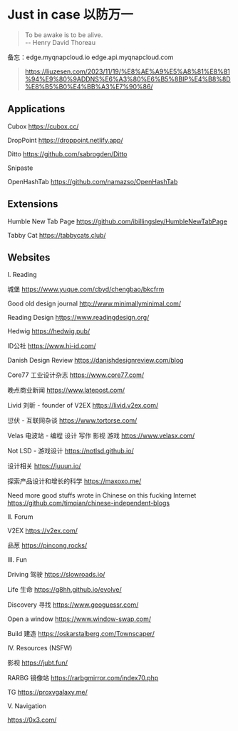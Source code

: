 # Just in case 以防万一

> To be awake is to be alive.  
> -- Henry David Thoreau

备忘：edge.myqnapcloud.io edge.api.myqnapcloud.com

> https://liuzesen.com/2023/11/19/%E8%AE%A9%E5%A8%81%E8%81%94%E9%80%9ADDNS%E6%A3%80%E6%B5%8BIP%E4%B8%8D%E8%B5%B0%E4%BB%A3%E7%90%86/

## Applications

Cubox
https://cubox.cc/

DropPoint
https://droppoint.netlify.app/

Ditto
https://github.com/sabrogden/Ditto

Snipaste

OpenHashTab
https://github.com/namazso/OpenHashTab

## Extensions

Humble New Tab Page
https://github.com/ibillingsley/HumbleNewTabPage

Tabby Cat
https://tabbycats.club/

## Websites

I. Reading

城堡
https://www.yuque.com/cbyd/chengbao/bkcfrm

Good old design journal
http://www.minimallyminimal.com/

Reading Design
https://www.readingdesign.org/

Hedwig
https://hedwig.pub/

ID公社
https://www.hi-id.com/

Danish Design Review
https://danishdesignreview.com/blog

Core77 工业设计杂志
https://www.core77.com/

晚点商业新闻
https://www.latepost.com/

Livid 刘昕 - founder of V2EX
https://livid.v2ex.com/

愆伏 - 互联网杂谈
https://www.tortorse.com/

Velas 电波站 - 编程 设计 写作 影视 游戏
https://www.velasx.com/

Not LSD - 游戏设计
https://notlsd.github.io/

设计相关
https://juuun.io/

探索产品设计和增长的科学
https://maxoxo.me/

Need more good stuffs wrote in Chinese on this fucking Internet
https://github.com/timqian/chinese-independent-blogs

II. Forum

V2EX
https://v2ex.com/

品葱
https://pincong.rocks/

III. Fun

Driving 驾驶
https://slowroads.io/

Life 生命
https://g8hh.github.io/evolve/

Discovery 寻找
https://www.geoguessr.com/

Open a window
https://www.window-swap.com/

Build 建造
https://oskarstalberg.com/Townscaper/

IV. Resources (NSFW)

影视
https://jubt.fun/

RARBG 镜像站
https://rarbgmirror.com/index70.php

TG
https://proxygalaxy.me/

V. Navigation

https://0x3.com/
